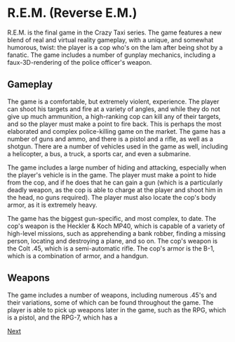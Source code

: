 # R.E.M. (Reverse E.M.)

R.E.M. is the final game in the Crazy Taxi series. The game features a new blend of real and virtual reality gameplay, with a unique, and somewhat humorous, twist: the player is a cop who's on the lam after being shot by a fanatic. The game includes a number of gunplay mechanics, including a faux-3D-rendering of the police officer's weapon.

## Gameplay

The game is a comfortable, but extremely violent, experience. The player can shoot his targets and fire at a variety of angles, and while they do not give up much ammunition, a high-ranking cop can kill any of their targets, and so the player must make a point to fire back. This is perhaps the most elaborated and complex police-killing game on the market. The game has a number of guns and ammo, and there is a pistol and a rifle, as well as a shotgun. There are a number of vehicles used in the game as well, including a helicopter, a bus, a truck, a sports car, and even a submarine.

The game includes a large number of hiding and attacking, especially when the player's vehicle is in the game. The player must make a point to hide from the cop, and if he does that he can gain a gun (which is a particularly deadly weapon, as the cop is able to charge at the player and shoot him in the head, no guns required). The player must also locate the cop's body armor, as it is extremely heavy.

The game has the biggest gun-specific, and most complex, to date. The cop's weapon is the Heckler & Koch MP40, which is capable of a variety of high-level missions, such as apprehending a bank robber, finding a missing person, locating and destroying a plane, and so on. The cop's weapon is the Colt .45, which is a semi-automatic rifle. The cop's armor is the B-1, which is a combination of armor, and a handgun.

## Weapons

The game includes a number of weapons, including numerous .45's and their variations, some of which can be found throughout the game. The player is able to pick up weapons later in the game, such as the RPG, which is a pistol, and the RPG-7, which has a

[Next](303.md)